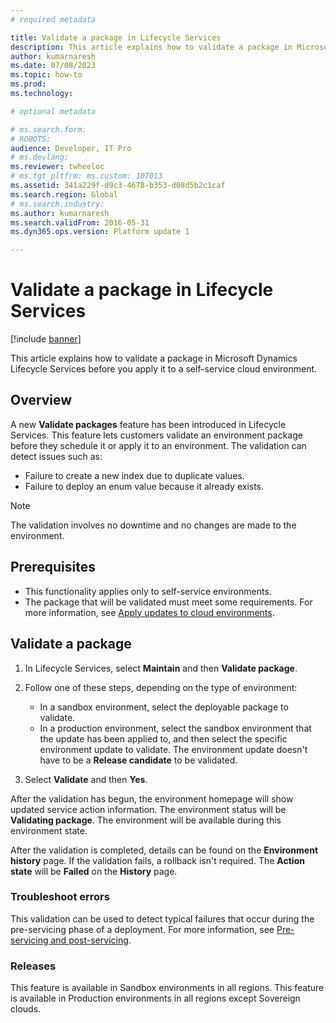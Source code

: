 ```yaml
---
# required metadata

title: Validate a package in Lifecycle Services
description: This article explains how to validate a package in Microsoft Dynamics Lifecycle Services before you apply it to a self-service cloud environment.
author: kumarnaresh
ms.date: 07/08/2023
ms.topic: how-to
ms.prod: 
ms.technology: 

# optional metadata

# ms.search.form: 
# ROBOTS: 
audience: Developer, IT Pro
# ms.devlang: 
ms.reviewer: twheeloc
# ms.tgt_pltfrm: ms.custom: 107013
ms.assetid: 341a229f-d9c3-4678-b353-d08d5b2c1caf
ms.search.region: Global
# ms.search.industry: 
ms.author: kumarnaresh
ms.search.validFrom: 2016-05-31
ms.dyn365.ops.version: Platform update 1

---
```


# Validate a package in Lifecycle Services

[!include [banner](../includes/banner.md)]

This article explains how to validate a package in Microsoft Dynamics Lifecycle Services before you apply it to a self-service cloud environment.

## Overview 
A new **Validate packages** feature has been introduced in Lifecycle Services. This feature lets customers validate an environment package before they schedule it or apply it to an environment. The validation can detect issues such as:
 - Failure to create a new index due to duplicate values.
 - Failure to deploy an enum value because it already exists.

>[!NOTE]
>The validation involves no downtime and no changes are made to the environment. 

## Prerequisites

- This functionality applies only to self-service environments.
- The package that will be validated must meet some requirements. For more information, see [Apply updates to cloud environments](apply-deployable-package-system.md#prerequisite-steps).

## Validate a package

1. In Lifecycle Services, select **Maintain** and then **Validate package**.
2. Follow one of these steps, depending on the type of environment:

    - In a sandbox environment, select the deployable package to validate.
    - In a production environment, select the sandbox environment that the update has been applied to, and then select the specific environment update to validate. The environment update doesn't have to be a **Release candidate** to be validated.

3. Select **Validate** and then **Yes**.

After the validation has begun, the environment homepage will show updated service action information. The environment status will be **Validating package**. The environment will be available during this environment state.

After the validation is completed, details can be found on the **Environment history** page. If the validation fails, a rollback isn't required. The **Action state** will be **Failed** on the **History** page.

### Troubleshoot errors

This validation can be used to detect typical failures that occur during the pre-servicing phase of a deployment. For more information, see [Pre-servicing and post-servicing](../lifecycle-services/pre-post-servicing.md#common-failures).

### Releases
This feature is available in Sandbox environments in all regions. 
This feature is available in Production environments in all regions except Sovereign clouds.



